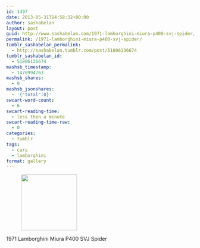 ```yaml
---
id: 1497
date: 2013-05-31T14:58:32+00:00
author: sashabelan
layout: post
guid: http://www.sashabelan.com/1971-lamborghini-miura-p400-svj-spider/
permalink: /1971-lamborghini-miura-p400-svj-spider/
tumblr_sashabelan_permalink:
  - http://sashabelan.tumblr.com/post/51806136674
tumblr_sashabelan_id:
  - 51806136674
mashsb_timestamp:
  - 1470994763
mashsb_shares:
  - 0
mashsb_jsonshares:
  - '{"total":0}'
swcart-word-count:
  - 6
swcart-reading-time:
  - less then a minute
swcart-reading-time-raw:
  - 0
categories:
  - tumblr
tags:
  - cars
  - lamborghini
format: gallery
---
```

<div id='gallery-424' class='gallery galleryid-1497 gallery-columns-3 gallery-size-thumbnail'>
  <figure class='gallery-item'> 
  
  <div class='gallery-icon landscape'>
    <a href='http://www.sashabelan.ru/1971-lamborghini-miura-p400-svj-spider/attachment/1498/'><img width="150" height="150" src="http://www.sashabelan.ru/wp-content/uploads/2013/05/tumblr_mno49kjKJ61qarj97o1_1280-150x150.jpg" class="attachment-thumbnail size-thumbnail" alt="" /></a>
  </div></figure>
</div>

1971 Lamborghini Miura P400 SVJ Spider